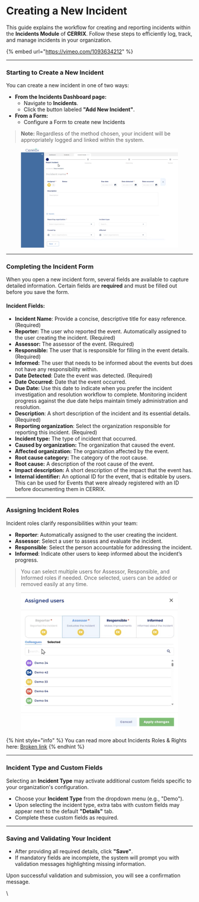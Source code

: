 # Creating a New Incident

This guide explains the workflow for creating and reporting incidents within the **Incidents Module** of **CERRIX**. Follow these steps to efficiently log, track, and manage incidents in your organization.

{% embed url="https://vimeo.com/1093634212" %}

***

### Starting to Create a New Incident

You can create a new incident in one of two ways:

* **From the Incidents Dashboard page:**
  * Navigate to **Incidents**.
  * Click the button labeled **"Add New Incident"**.
* **From a Form:**
  * Configure a Form to create new Incidents

> **Note:** Regardless of the method chosen, your incident will be appropriately logged and linked within the system.

<figure><img src="../../../.gitbook/assets/image (20).png" alt=""><figcaption></figcaption></figure>

***

### Completing the Incident Form

When you open a new incident form, several fields are available to capture detailed information. Certain fields are **required** and must be filled out before you save the form.

#### Incident Fields:

* **Incident Name**: Provide a concise, descriptive title for easy reference. (Required)
* **Reporter:** The user who reported the event. Automatically assigned to the user creating the incident. (Required)
* **Assessor:** The assessor of the event. (Required)
* **Responsible:** The user that is responsible for filling in the event details. (Required)
* **Informed:** The user that needs to be informed about the events but does not have any responsibility within.
* **Date Detected**: Date the event was detected. (Required)
* **Date Occurred:** Date that the event occurred.
* **Due Date:** Use this date to indicate when you prefer the incident investigation and resolution workflow to complete. Monitoring incident progress against the due date helps maintain timely administration and resolution.
* **Description**: A short description of the incident and its essential details. (Required)
* **Reporting organization**: Select the organization responsible for reporting this incident. (Required)
* **Incident type:** The type of incident that occurred.
* **Caused by organization:** The organization that caused the event.
* **Affected organization:** The organization affected by the event.
* **Root cause category:** The category of the root cause.
* **Root cause:** A description of the root cause of the event.
* **Impact description:** A short description of the impact that the event has.
* **Internal identifier:** An optional ID for the event, that is editable by users. This can be used for Events that were already registered with an ID before documenting them in CERRIX.

***

### Assigning Incident Roles

Incident roles clarify responsibilities within your team:

* **Reporter**: Automatically assigned to the user creating the incident.
* **Assessor**: Select a user to assess and evaluate the incident.
* **Responsible**: Select the person accountable for addressing the incident.
* **Informed**: Indicate other users to keep informed about the incident’s progress.

> You can select multiple users for Assessor, Responsible, and Informed roles if needed. Once selected, users can be added or removed easily at any time.

<figure><img src="../../../.gitbook/assets/image (21).png" alt=""><figcaption></figcaption></figure>

{% hint style="info" %}
You can read more about Incidents Roles & Rights here: [Broken link](broken-reference "mention")
{% endhint %}

***

### Incident Type and Custom Fields

Selecting an **Incident Type** may activate additional custom fields specific to your organization's configuration.

* Choose your **Incident Type** from the dropdown menu (e.g., "Demo").
* Upon selecting the incident type, extra tabs with custom fields may appear next to the default **"Details"** tab.
* Complete these custom fields as required.

***

### Saving and Validating Your Incident

* After providing all required details, click **"Save"**.
* If mandatory fields are incomplete, the system will prompt you with validation messages highlighting missing information.

Upon successful validation and submission, you will see a confirmation message.

\
